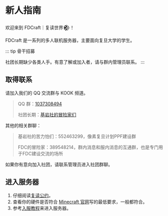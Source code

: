 # 新人指南

欢迎来到 FDCraft｜复读世界𒆙！

FDCraft 是一系列的多人联机服务器，主要面向复旦大学的学生。

::: tip 骨干招募

社团长期缺少各类人手。有意了解或加入者，请与群内管理员联系。
:::

## 取得联系

请加入我们的 QQ 交流群与 KOOK 频道。

> QQ 群：[1037308494](https://qm.qq.com/cgi-bin/qm/qr?k=5UByHLWaGmk0sAgFSGGYx78F_zgiArVk&jump_from=webapi)
>
> 社团长期：[基岩社的冒险家们](https://kook.top/mKvPtw)

其他的相关群聊：

> 基岩社的苦力怕们：552463299，像素复旦计划PPF建设群
>
> FDC的冒险家：389548214，群内消息和服内消息的互通群，也是专门用于FDC建设交流的场所

如果你有意向加入社团，请联系管理员进入社团群聊。

## 进入服务器

1. 仔细阅读[复读公约](/guide/rules)。
2. 查看你的硬件是否符合 [Minecraft 官网](https://www.minecraft.net/zh-hans/store/minecraft-java-edition#features2)写的最低要求，一般都符合。
3. 参考[入服教程](https://docs.qq.com/doc/DSFpwT1Fra3BMdml1)来进入服务器。
